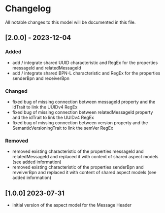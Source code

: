 # Changelog

All notable changes to this model will be documented in this file.

## [2.0.0] - 2023-12-04
### Added
- add / integrate shared UUID characteristic and RegEx for the properties messageId and relatedMessageId
- add / integrate shared BPN-L characteristic and RegEx for the properties senderBpn and receiverBpn

### Changed
- fixed bug of missing connection between messageId property and the idTrait to link the UUIDv4 RegEx
- fixed bug of missing connection between relatedMessageId property and the idTrait to link the UUIDv4 RegEx
- fixed bug of missing connection between version property and the SemanticVersioningTrait to link the semVer RegEx

### Removed
- removed existing characteristic of the properties messageId and relatedMessageId and replaced it with content of shared aspect models (see added information)
- removed existing characteristic of the properties senderBpn and reveiverBpn and replaced it with content of shared aspect models (see added information)

## [1.0.0] 2023-07-31

- initial version of the aspect model for the Message Header
